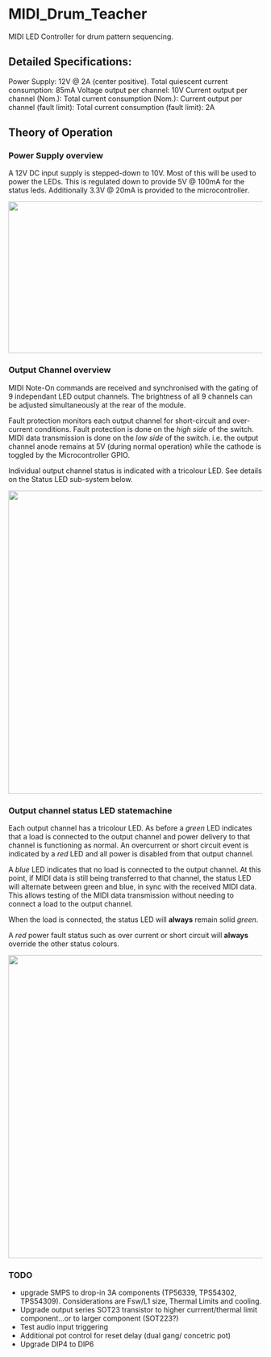 # MIDI_Drum_Teacher

MIDI LED Controller for drum pattern sequencing.

## Detailed Specifications:

Power Supply: 12V @ 2A (center positive).
Total quiescent current consumption: 85mA
Voltage output per channel: 10V
Current output per channel (Nom.): 
Total current consumption (Nom.): 
Current output per channel (fault limit): 
Total current consumption (fault limit): 2A

 ## Theory of Operation

 ### Power Supply overview

 A 12V DC input supply is stepped-down to 10V. Most of this will be used to power the LEDs. This is regulated down to provide 5V @ 100mA for the status leds. Additionally 3.3V @ 20mA is provided to the microcontroller.

<p align="center">
<img width="800" height="300" src="V4/HW/MidiDrumTeacherModule/docs/overview/Power%20Supply.svg">
</p>

### Output Channel overview

 MIDI Note-On commands are received and synchronised with the gating of 9 independant LED output channels.
 The brightness of all 9 channels can be adjusted simultaneously at the rear of the module.

 Fault protection monitors each output channel for short-circuit and over-current conditions.
 Fault protection is done on the _high side_ of the switch. MIDI data transmission is done on the _low side_ of the switch. i.e. the output channel anode remains at 5V (during normal operation) while the cathode is toggled by the Microcontroller GPIO.

 Individual output channel status is indicated with a tricolour LED.  See details on the Status LED sub-system below.

<p align="center">
<img width="800" height="600" src="V4/HW/MidiDrumTeacherModule/docs/overview/MIDI%20LED%20Controller%20System%20Overview.svg">
</p>

### Output channel status LED statemachine

Each output channel has a tricolour LED. As before a _green_ LED indicates that a load is connected to the output channel and power delivery to that channel is functioning as normal. An overcurrent or short circuit event is indicated by a _red_ LED and all power is disabled from that output channel.

A _blue_ LED indicates that no load is connected to the output channel. At this point, if MIDI data is still being transferred to that channel, the status LED will alternate between green and blue, in sync with the received MIDI data. This allows testing of the MIDI data transmission without needing to connect a load to the output channel.

When the load is connected, the status LED will **always** remain solid _green_.

A _red_ power fault status such as over current or short circuit will **always** override the other status colours.

<p align="center">
<img width="800" height="600" src="V4/HW/MidiDrumTeacherModule/docs/overview/StatusLED_V4.svg">
</p>

### TODO

* upgrade SMPS to drop-in 3A components (TP56339, TPS54302, TPS54309). Considerations are Fsw/L1 size, Thermal Limits and cooling.
* Upgrade output series SOT23 transistor to higher currrent/thermal limit component...or to larger component (SOT223?)
* Test audio input triggering
* Additional pot control for reset delay (dual gang/ concetric pot)
* Upgrade DIP4 to DIP6